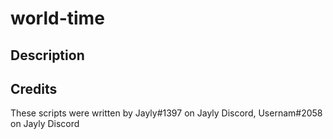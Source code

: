 # world-time

## Description


## Credits
These scripts were written by Jayly#1397 on Jayly Discord, Usernam#2058 on Jayly Discord

